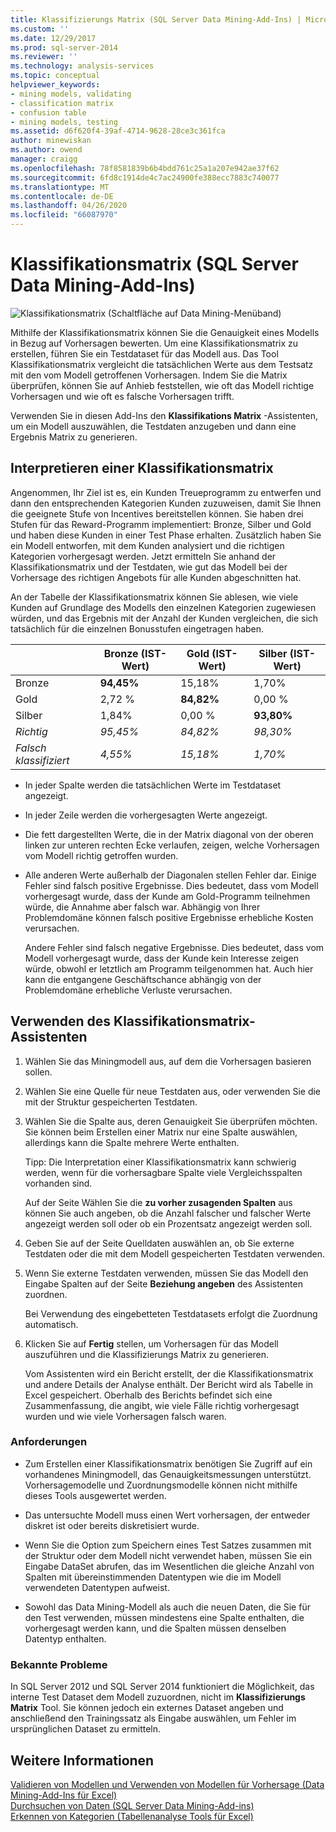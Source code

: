```yaml
---
title: Klassifizierungs Matrix (SQL Server Data Mining-Add-Ins) | Microsoft-Dokumentation
ms.custom: ''
ms.date: 12/29/2017
ms.prod: sql-server-2014
ms.reviewer: ''
ms.technology: analysis-services
ms.topic: conceptual
helpviewer_keywords:
- mining models, validating
- classification matrix
- confusion table
- mining models, testing
ms.assetid: d6f620f4-39af-4714-9628-28ce3c361fca
author: minewiskan
ms.author: owend
manager: craigg
ms.openlocfilehash: 78f8581839b6b4bdd761c25a1a207e942ae37f62
ms.sourcegitcommit: 6fd8c1914de4c7ac24900fe388ecc7883c740077
ms.translationtype: MT
ms.contentlocale: de-DE
ms.lasthandoff: 04/26/2020
ms.locfileid: "66087970"
---
```

# <a name="classification-matrix-sql-server-data-mining-add-ins"></a>Klassifikationsmatrix (SQL Server Data Mining-Add-Ins)
  ![Klassifikationsmatrix (Schaltfläche auf Data Mining-Menüband)](media/dmc-cmatrix.gif "Klassifikationsmatrix (Schaltfläche auf Data Mining-Menüband)")  
  
 Mithilfe der Klassifikationsmatrix können Sie die Genauigkeit eines Modells in Bezug auf Vorhersagen bewerten. Um eine Klassifikationsmatrix zu erstellen, führen Sie ein Testdataset für das Modell aus. Das Tool Klassifikationsmatrix vergleicht die tatsächlichen Werte aus dem Testsatz mit den vom Modell getroffenen Vorhersagen. Indem Sie die Matrix überprüfen, können Sie auf Anhieb feststellen, wie oft das Modell richtige Vorhersagen und wie oft es falsche Vorhersagen trifft.  
  
 Verwenden Sie in diesen Add-Ins den **Klassifikations Matrix** -Assistenten, um ein Modell auszuwählen, die Testdaten anzugeben und dann eine Ergebnis Matrix zu generieren.  
  
## <a name="how-to-read-a-classification-matrix"></a>Interpretieren einer Klassifikationsmatrix  
 Angenommen, Ihr Ziel ist es, ein Kunden Treueprogramm zu entwerfen und dann den entsprechenden Kategorien Kunden zuzuweisen, damit Sie Ihnen die geeignete Stufe von Incentives bereitstellen können. Sie haben drei Stufen für das Reward-Programm implementiert: Bronze, Silber und Gold und haben diese Kunden in einer Test Phase erhalten. Zusätzlich haben Sie ein Modell entworfen, mit dem Kunden analysiert und die richtigen Kategorien vorhergesagt werden. Jetzt ermitteln Sie anhand der Klassifikationsmatrix und der Testdaten, wie gut das Modell bei der Vorhersage des richtigen Angebots für alle Kunden abgeschnitten hat.  
  
 An der Tabelle der Klassifikationsmatrix können Sie ablesen, wie viele Kunden auf Grundlage des Modells den einzelnen Kategorien zugewiesen würden, und das Ergebnis mit der Anzahl der Kunden vergleichen, die sich tatsächlich für die einzelnen Bonusstufen eingetragen haben.  
  
||Bronze (IST-Wert)|Gold (IST-Wert)|Silber (IST-Wert)|  
|-|-----------------------|---------------------|-----------------------|  
|Bronze|**94,45%**|15,18%|1,70%|  
|Gold|2,72 %|**84,82%**|0,00 %|  
|Silber|1,84%|0,00 %|**93,80%**|  
|*Richtig*|*95,45%*|*84,82%*|*98,30%*|  
|*Falsch klassifiziert*|*4,55%*|*15,18%*|*1,70%*|  
  
-   In jeder Spalte werden die tatsächlichen Werte im Testdataset angezeigt.  
  
-   In jeder Zeile werden die vorhergesagten Werte angezeigt.  
  
-   Die fett dargestellten Werte, die in der Matrix diagonal von der oberen linken zur unteren rechten Ecke verlaufen, zeigen, welche Vorhersagen vom Modell richtig getroffen wurden.  
  
-   Alle anderen Werte außerhalb der Diagonalen stellen Fehler dar. Einige Fehler sind falsch positive Ergebnisse. Dies bedeutet, dass vom Modell vorhergesagt wurde, dass der Kunde am Gold-Programm teilnehmen würde, die Annahme aber falsch war.  Abhängig von Ihrer Problemdomäne können falsch positive Ergebnisse erhebliche Kosten verursachen.  
  
     Andere Fehler sind falsch negative Ergebnisse. Dies bedeutet, dass vom Modell vorhergesagt wurde, dass der Kunde kein Interesse zeigen würde, obwohl er letztlich am Programm teilgenommen hat. Auch hier kann die entgangene Geschäftschance abhängig von der Problemdomäne erhebliche Verluste verursachen.  
  
## <a name="using-the-classification-matrix-wizard"></a>Verwenden des Klassifikationsmatrix-Assistenten  
  
1.  Wählen Sie das Miningmodell aus, auf dem die Vorhersagen basieren sollen.  
  
2.  Wählen Sie eine Quelle für neue Testdaten aus, oder verwenden Sie die mit der Struktur gespeicherten Testdaten.  
  
3.  Wählen Sie die Spalte aus, deren Genauigkeit Sie überprüfen möchten. Sie können beim Erstellen einer Matrix nur eine Spalte auswählen, allerdings kann die Spalte mehrere Werte enthalten.  
  
     Tipp: Die Interpretation einer Klassifikationsmatrix kann schwierig werden, wenn für die vorhersagbare Spalte viele Vergleichsspalten vorhanden sind.  
  
     Auf der Seite Wählen Sie die **zu vorher zusagenden Spalten** aus können Sie auch angeben, ob die Anzahl falscher und falscher Werte angezeigt werden soll oder ob ein Prozentsatz angezeigt werden soll.  
  
4.  Geben Sie auf der Seite Quelldaten auswählen an, ob Sie externe Testdaten oder die mit dem Modell gespeicherten Testdaten verwenden.  
  
5.  Wenn Sie externe Testdaten verwenden, müssen Sie das Modell den Eingabe Spalten auf der Seite **Beziehung angeben** des Assistenten zuordnen.  
  
     Bei Verwendung des eingebetteten Testdatasets erfolgt die Zuordnung automatisch.  
  
6.  Klicken Sie auf **Fertig** stellen, um Vorhersagen für das Modell auszuführen und die Klassifizierungs Matrix zu generieren.  
  
     Vom Assistenten wird ein Bericht erstellt, der die Klassifikationsmatrix und andere Details der Analyse enthält. Der Bericht wird als Tabelle in Excel gespeichert. Oberhalb des Berichts befindet sich eine Zusammenfassung, die angibt, wie viele Fälle richtig vorhergesagt wurden und wie viele Vorhersagen falsch waren.  
  
### <a name="requirements"></a>Anforderungen  
  
-   Zum Erstellen einer Klassifikationsmatrix benötigen Sie Zugriff auf ein vorhandenes Miningmodell, das Genauigkeitsmessungen unterstützt. Vorhersagemodelle und Zuordnungsmodelle können nicht mithilfe dieses Tools ausgewertet werden.  
  
-   Das untersuchte Modell muss einen Wert vorhersagen, der entweder diskret ist oder bereits diskretisiert wurde.  
  
-   Wenn Sie die Option zum Speichern eines Test Satzes zusammen mit der Struktur oder dem Modell nicht verwendet haben, müssen Sie ein Eingabe DataSet abrufen, das im Wesentlichen die gleiche Anzahl von Spalten mit übereinstimmenden Datentypen wie die im Modell verwendeten Datentypen aufweist.  
  
-   Sowohl das Data Mining-Modell als auch die neuen Daten, die Sie für den Test verwenden, müssen mindestens eine Spalte enthalten, die vorhergesagt werden kann, und die Spalten müssen denselben Datentyp enthalten.  
  
### <a name="known-issues"></a>Bekannte Probleme  
 In SQL Server 2012 und SQL Server 2014 funktioniert die Möglichkeit, das interne Test Dataset dem Modell zuzuordnen, nicht im **Klassifizierungs Matrix** Tool. Sie können jedoch ein externes Dataset angeben und anschließend den Trainingssatz als Eingabe auswählen, um Fehler im ursprünglichen Dataset zu ermitteln.  
  
## <a name="see-also"></a>Weitere Informationen  
 [Validieren von Modellen und Verwenden von Modellen für Vorhersage &#40;Data Mining-Add-Ins für Excel&#41;](validating-models-and-using-models-for-prediction-data-mining-add-ins-for-excel.md)   
 [Durchsuchen von Daten &#40;SQL Server Data Mining-Add-ins&#41;](explore-data-sql-server-data-mining-add-ins.md)   
 [Erkennen von Kategorien &#40;Tabellenanalyse Tools für Excel&#41;](detect-categories-table-analysis-tools-for-excel.md)  
  
  
